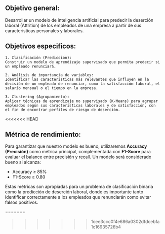 ## Objetivo general: 
Desarrollar un modelo de inteligencia artificial para predecir la deserción laboral (Attrition) de los empleados de una empresa a partir de sus características personales y laborales.

## Objetivos especificos:
    1. Clasificación (Predicción):
    Construir un modelo de aprendizaje supervisado que permita predecir si un empleado renunciará.

    2. Análisis de importancia de variables:
    Identificar las características más relevantes que influyen en la decisión de un empleado de renunciar, como la satisfacción laboral, el salario mensual o el tiempo en la empresa.

    3. Clustering (Agrupamiento):
    Aplicar técnicas de aprendizaje no supervisado (K-Means) para agrupar empleados según sus características laborales y de satisfacción, con el fin de encontrar perfiles de riesgo de deserción.

<<<<<<< HEAD
## Métrica de rendimiento:
Para garantizar que nuestro modelo es bueno, utilizaremos **Accuracy (Precisión)** como métrica principal, complementada con **F1-Score** para evaluar el balance entre precisión y recall. Un modelo será considerado bueno si alcanza:
- Accuracy ≥ 85%
- F1-Score ≥ 0.80

Estas métricas son apropiadas para un problema de clasificación binaria como la predicción de deserción laboral, donde es importante tanto identificar correctamente a los empleados que renunciarán como evitar falsos positivos.

=======
>>>>>>> 1cee3ccc0f4e686a0302dfdcebfa1c16935726b4
